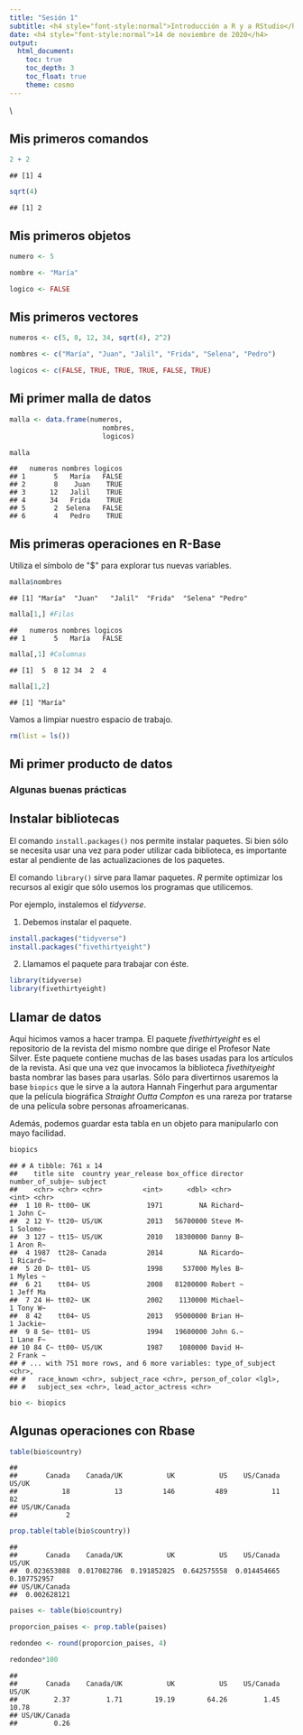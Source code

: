 ```yaml
---
title: "Sesión 1"
subtitle: <h4 style="font-style:normal">Introducción a R y a RStudio</h4>
date: <h4 style="font-style:normal">14 de noviembre de 2020</h4>
output: 
  html_document:
    toc: true
    toc_depth: 3
    toc_float: true
    theme: cosmo
---
```



<style>
p.comment {
background-color: #DBDBDB;
padding: 10px;
border: 1px solid black;
margin-left: 25px;
border-radius: 5px;
font-style: italic;
}

.figure {
   margin-top: 20px;
   margin-bottom: 20px;
}

h1.title {
  font-weight: bold;
  font-family: Arial;  
}

h2.title {
  font-family: Arial;  
}

</style>


<style type="text/css">
#TOC {
  font-size: 13px;
  font-family: Arial;
}
</style>

\



## Mis primeros comandos 


```r
2 + 2
```

```
## [1] 4
```

```r
sqrt(4)
```

```
## [1] 2
```

## Mis primeros objetos


```r
numero <- 5

nombre <- "María"

logico <- FALSE
```


## Mis primeros vectores


```r
numeros <- c(5, 8, 12, 34, sqrt(4), 2^2)

nombres <- c("María", "Juan", "Jalil", "Frida", "Selena", "Pedro")

logicos <- c(FALSE, TRUE, TRUE, TRUE, FALSE, TRUE)
```

## Mi primer malla de datos


```r
malla <- data.frame(numeros,
                       nombres,
                       logicos)

malla
```

```
##   numeros nombres logicos
## 1       5   María   FALSE
## 2       8    Juan    TRUE
## 3      12   Jalil    TRUE
## 4      34   Frida    TRUE
## 5       2  Selena   FALSE
## 6       4   Pedro    TRUE
```


## Mis primeras operaciones en R-Base

Utiliza el símbolo de "$" para explorar tus nuevas variables.


```r
malla$nombres
```

```
## [1] "María"  "Juan"   "Jalil"  "Frida"  "Selena" "Pedro"
```

```r
malla[1,] #Filas
```

```
##   numeros nombres logicos
## 1       5   María   FALSE
```

```r
malla[,1] #Columnas
```

```
## [1]  5  8 12 34  2  4
```

```r
malla[1,2]
```

```
## [1] "María"
```


Vamos a limpiar nuestro espacio de trabajo.


```r
rm(list = ls())
```

## Mi primer producto de datos

### Algunas buenas prácticas

## Instalar bibliotecas

El comando `install.packages()` nos permite instalar paquetes. Si bien sólo se necesita usar una vez para poder utilizar cada biblioteca, es importante estar al pendiente de las actualizaciones de los paquetes.

El comando `library()` sirve para llamar paquetes. *R* permite optimizar los recursos al exigir que sólo usemos los programas que utilicemos.

Por ejemplo, instalemos el *tidyverse*.

1. Debemos instalar el paquete.


```r
install.packages("tidyverse")
install.packages("fivethirtyeight")
```

2. Llamamos el paquete para trabajar con éste.


```r
library(tidyverse)
library(fivethirtyeight)
```

## Llamar de datos

Aquí hicimos vamos a hacer trampa. El paquete *fivethirtyeight* es el repositorio de la revista del mismo nombre que dirige el Profesor Nate Silver. Este paquete contiene muchas de las bases usadas para los artículos de la revista. Así que una vez que invocamos la biblioteca *fivethityeight* basta nombrar las bases para usarlas. Sólo para divertirnos usaremos la base `biopics` que le sirve a la autora Hannah Fingerhut para argumentar que la película biográfica *Straight Outta Compton* es una rareza por tratarse de una película sobre personas afroamericanas.

Además, podemos guardar esta tabla en un objeto para manipularlo con mayo facilidad.


```r
biopics
```

```
## # A tibble: 761 x 14
##    title site  country year_release box_office director number_of_subje~ subject
##    <chr> <chr> <chr>          <int>      <dbl> <chr>               <int> <chr>  
##  1 10 R~ tt00~ UK              1971         NA Richard~                1 John C~
##  2 12 Y~ tt20~ US/UK           2013   56700000 Steve M~                1 Solomo~
##  3 127 ~ tt15~ US/UK           2010   18300000 Danny B~                1 Aron R~
##  4 1987  tt28~ Canada          2014         NA Ricardo~                1 Ricard~
##  5 20 D~ tt01~ US              1998     537000 Myles B~                1 Myles ~
##  6 21    tt04~ US              2008   81200000 Robert ~                1 Jeff Ma
##  7 24 H~ tt02~ UK              2002    1130000 Michael~                1 Tony W~
##  8 42    tt04~ US              2013   95000000 Brian H~                1 Jackie~
##  9 8 Se~ tt01~ US              1994   19600000 John G.~                1 Lane F~
## 10 84 C~ tt00~ US/UK           1987    1080000 David H~                2 Frank ~
## # ... with 751 more rows, and 6 more variables: type_of_subject <chr>,
## #   race_known <chr>, subject_race <chr>, person_of_color <lgl>,
## #   subject_sex <chr>, lead_actor_actress <chr>
```

```r
bio <- biopics
```


## Algunas operaciones con Rbase


```r
table(bio$country)
```

```
## 
##       Canada    Canada/UK           UK           US    US/Canada        US/UK 
##           18           13          146          489           11           82 
## US/UK/Canada 
##            2
```

```r
prop.table(table(bio$country))
```

```
## 
##       Canada    Canada/UK           UK           US    US/Canada        US/UK 
##  0.023653088  0.017082786  0.191852825  0.642575558  0.014454665  0.107752957 
## US/UK/Canada 
##  0.002628121
```

```r
paises <- table(bio$country)

proporcion_paises <- prop.table(paises)

redondeo <- round(proporcion_paises, 4)

redondeo*100
```

```
## 
##       Canada    Canada/UK           UK           US    US/Canada        US/UK 
##         2.37         1.71        19.19        64.26         1.45        10.78 
## US/UK/Canada 
##         0.26
```

